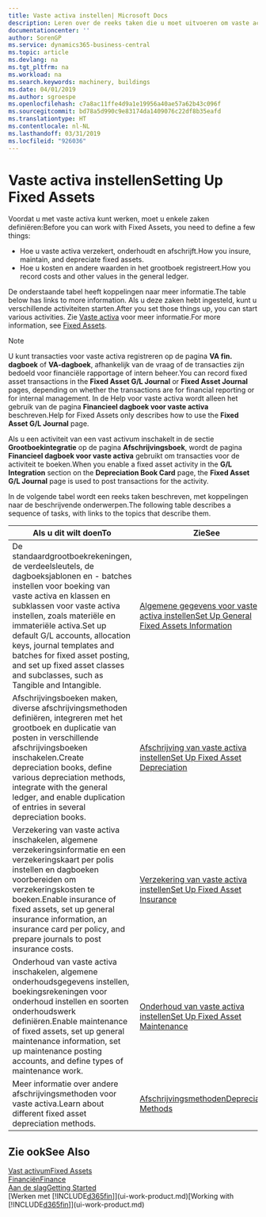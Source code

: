 ```yaml
---
title: Vaste activa instellen| Microsoft Docs
description: Leren over de reeks taken die u moet uitvoeren om vaste activa in te stellen, zoals machines of gebouwen.
documentationcenter: ''
author: SorenGP
ms.service: dynamics365-business-central
ms.topic: article
ms.devlang: na
ms.tgt_pltfrm: na
ms.workload: na
ms.search.keywords: machinery, buildings
ms.date: 04/01/2019
ms.author: sgroespe
ms.openlocfilehash: c7a8ac11ffe4d9a1e19956a40ae57a62b43c096f
ms.sourcegitcommit: bd78a5d990c9e83174da1409076c22df8b35eafd
ms.translationtype: HT
ms.contentlocale: nl-NL
ms.lasthandoff: 03/31/2019
ms.locfileid: "926036"
---
```

# <a name="setting-up-fixed-assets"></a><span data-ttu-id="de991-103">Vaste activa instellen</span><span class="sxs-lookup"><span data-stu-id="de991-103">Setting Up Fixed Assets</span></span>
<span data-ttu-id="de991-104">Voordat u met vaste activa kunt werken, moet u enkele zaken definiëren:</span><span class="sxs-lookup"><span data-stu-id="de991-104">Before you can work with Fixed Assets, you need to define a few things:</span></span>  

* <span data-ttu-id="de991-105">Hoe u vaste activa verzekert, onderhoudt en afschrijft.</span><span class="sxs-lookup"><span data-stu-id="de991-105">How you insure, maintain, and depreciate fixed assets.</span></span>  
* <span data-ttu-id="de991-106">Hoe u kosten en andere waarden in het grootboek registreert.</span><span class="sxs-lookup"><span data-stu-id="de991-106">How you record costs and other values in the general ledger.</span></span>  

<span data-ttu-id="de991-107">De onderstaande tabel heeft koppelingen naar meer informatie.</span><span class="sxs-lookup"><span data-stu-id="de991-107">The table below has links to more information.</span></span> <span data-ttu-id="de991-108">Als u deze zaken hebt ingesteld, kunt u verschillende activiteiten starten.</span><span class="sxs-lookup"><span data-stu-id="de991-108">After you set those things up, you can start various activities.</span></span> <span data-ttu-id="de991-109">Zie [Vaste activa](fa-manage.md) voor meer informatie.</span><span class="sxs-lookup"><span data-stu-id="de991-109">For more information, see [Fixed Assets](fa-manage.md).</span></span>  

> [!NOTE]  
>   <span data-ttu-id="de991-110">U kunt transacties voor vaste activa registreren op de pagina **VA fin. dagboek** of **VA-dagboek**, afhankelijk van de vraag of de transacties zijn bedoeld voor financiële rapportage of intern beheer.</span><span class="sxs-lookup"><span data-stu-id="de991-110">You can record fixed asset transactions in the **Fixed Asset G/L Journal** or **Fixed Asset Journal** pages, depending on whether the transactions are for financial reporting or for internal management.</span></span> <span data-ttu-id="de991-111">In de Help voor vaste activa wordt alleen het gebruik van de pagina **Financieel dagboek voor vaste activa** beschreven.</span><span class="sxs-lookup"><span data-stu-id="de991-111">Help for Fixed Assets only describes how to use the **Fixed Asset G/L Journal** page.</span></span>  

<span data-ttu-id="de991-112">Als u een activiteit van een vast activum inschakelt in de sectie **Grootboekintegratie** op de pagina **Afschrijvingsboek**, wordt de pagina **Financieel dagboek voor vaste activa** gebruikt om transacties voor de activiteit te boeken.</span><span class="sxs-lookup"><span data-stu-id="de991-112">When you enable a fixed asset activity in the **G/L Integration** section on the **Depreciation Book Card** page, the **Fixed Asset G/L Journal** page is used to post transactions for the activity.</span></span>

<span data-ttu-id="de991-113">In de volgende tabel wordt een reeks taken beschreven, met koppelingen naar de beschrijvende onderwerpen.</span><span class="sxs-lookup"><span data-stu-id="de991-113">The following table describes a sequence of tasks, with links to the topics that describe them.</span></span>  

| <span data-ttu-id="de991-114">Als u dit wilt doen</span><span class="sxs-lookup"><span data-stu-id="de991-114">To</span></span> | <span data-ttu-id="de991-115">Zie</span><span class="sxs-lookup"><span data-stu-id="de991-115">See</span></span> |
| --- | --- |
| <span data-ttu-id="de991-116">De standaardgrootboekrekeningen, de verdeelsleutels, de dagboeksjablonen en - batches instellen voor boeking van vaste activa en klassen en subklassen voor vaste activa instellen, zoals materiële en immateriële activa.</span><span class="sxs-lookup"><span data-stu-id="de991-116">Set up default G/L accounts, allocation keys, journal templates and batches for fixed asset posting, and set up fixed asset classes and subclasses, such as Tangible and Intangible.</span></span> |[<span data-ttu-id="de991-117">Algemene gegevens voor vaste activa instellen</span><span class="sxs-lookup"><span data-stu-id="de991-117">Set Up General Fixed Assets Information</span></span>](fa-how-setup-general.md) |
| <span data-ttu-id="de991-118">Afschrijvingsboeken maken, diverse afschrijvingsmethoden definiëren, integreren met het grootboek en duplicatie van posten in verschillende afschrijvingsboeken inschakelen.</span><span class="sxs-lookup"><span data-stu-id="de991-118">Create depreciation books, define various depreciation methods, integrate with the general ledger, and enable duplication of entries in several depreciation books.</span></span> |[<span data-ttu-id="de991-119">Afschrijving van vaste activa instellen</span><span class="sxs-lookup"><span data-stu-id="de991-119">Set Up Fixed Asset Depreciation</span></span>](fa-how-setup-depreciation.md) |
| <span data-ttu-id="de991-120">Verzekering van vaste activa inschakelen, algemene verzekeringsinformatie en een verzekeringskaart per polis instellen en dagboeken voorbereiden om verzekeringskosten te boeken.</span><span class="sxs-lookup"><span data-stu-id="de991-120">Enable insurance of fixed assets, set up general insurance information, an insurance card per policy, and prepare journals to post insurance costs.</span></span> |[<span data-ttu-id="de991-121">Verzekering van vaste activa instellen</span><span class="sxs-lookup"><span data-stu-id="de991-121">Set Up Fixed Asset Insurance</span></span>](fa-how-setup-insurance.md) |
| <span data-ttu-id="de991-122">Onderhoud van vaste activa inschakelen, algemene onderhoudsgegevens instellen, boekingsrekeningen voor onderhoud instellen en soorten onderhoudswerk definiëren.</span><span class="sxs-lookup"><span data-stu-id="de991-122">Enable maintenance of fixed assets, set up general maintenance information, set up maintenance posting accounts, and define types of maintenance work.</span></span> |[<span data-ttu-id="de991-123">Onderhoud van vaste activa instellen</span><span class="sxs-lookup"><span data-stu-id="de991-123">Set Up Fixed Asset Maintenance</span></span>](fa-how-setup-maintenance.md) |
| <span data-ttu-id="de991-124">Meer informatie over andere afschrijvingsmethoden voor vaste activa.</span><span class="sxs-lookup"><span data-stu-id="de991-124">Learn about different fixed asset depreciation methods.</span></span> |[<span data-ttu-id="de991-125">Afschrijvingsmethoden</span><span class="sxs-lookup"><span data-stu-id="de991-125">Depreciation Methods</span></span>](fa-depreciation-methods.md) |

## <a name="see-also"></a><span data-ttu-id="de991-126">Zie ook</span><span class="sxs-lookup"><span data-stu-id="de991-126">See Also</span></span>
[<span data-ttu-id="de991-127">Vast activum</span><span class="sxs-lookup"><span data-stu-id="de991-127">Fixed Assets</span></span>](fa-manage.md)  
[<span data-ttu-id="de991-128">Financiën</span><span class="sxs-lookup"><span data-stu-id="de991-128">Finance</span></span>](finance.md)  
[<span data-ttu-id="de991-129">Aan de slag</span><span class="sxs-lookup"><span data-stu-id="de991-129">Getting Started</span></span>](product-get-started.md)  
<span data-ttu-id="de991-130">[Werken met [!INCLUDE[d365fin](includes/d365fin_md.md)]](ui-work-product.md)</span><span class="sxs-lookup"><span data-stu-id="de991-130">[Working with [!INCLUDE[d365fin](includes/d365fin_md.md)]](ui-work-product.md)</span></span>
